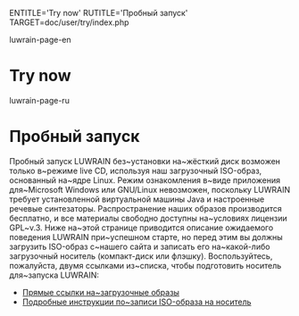 
ENTITLE='Try now'
RUTITLE='Пробный запуск'
TARGET=doc/user/try/index.php

luwrain-page-en

# Try now

luwrain-page-ru

# Пробный запуск

Пробный запуск LUWRAIN без~установки на~жёсткий диск возможен только 
в~режиме live CD, используя наш загрузочный ISO-образ, основанный на~ядре Linux.
Режим ознакомления в~виде приложения для~Microsoft Windows или GNU/Linux невозможен,
поскольку LUWRAIN требует установленной виртуальной машины Java и настроенные речевые синтезаторы.
Распространение наших образов производится бесплатно, и все материалы свободно доступны на~условиях лицензии GPL~v.3.
Ниже на~этой странице приводится описание ожидаемого поведения LUWRAIN при~успешном старте,
но перед этим  вы должны загрузить ISO-образ с~нашего сайта 
и записать его на~какой-либо загрузочный носитель (компакт-диск или флэшку).
Воспользуйтесь, пожалуйста, двумя ссылками из~списка, чтобы подготовить носитель для~запуска LUWRAIN:

* [Прямые ссылки на~загрузочные образы](local:/download/iso/)
* [Подробные инструкции по~записи ISO-образа на носитель](local:/download/iso/writing/)

